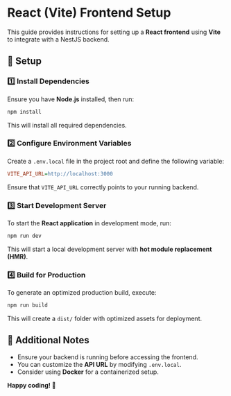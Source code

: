 # React (Vite) Frontend Setup

This guide provides instructions for setting up a **React frontend** using **Vite** to integrate with a NestJS backend.

## 🚀 Setup

### 1️⃣ Install Dependencies

Ensure you have **Node.js** installed, then run:

```sh
npm install
```

This will install all required dependencies.

### 2️⃣ Configure Environment Variables

Create a `.env.local` file in the project root and define the following variable:

```ini
VITE_API_URL=http://localhost:3000
```

Ensure that `VITE_API_URL` correctly points to your running backend.

### 3️⃣ Start Development Server

To start the **React application** in development mode, run:

```sh
npm run dev
```

This will start a local development server with **hot module replacement (HMR)**.

### 4️⃣ Build for Production

To generate an optimized production build, execute:

```sh
npm run build
```

This will create a `dist/` folder with optimized assets for deployment.

## 🎯 Additional Notes

- Ensure your backend is running before accessing the frontend.
- You can customize the **API URL** by modifying `.env.local`.
- Consider using **Docker** for a containerized setup.

**Happy coding! 🚀**
